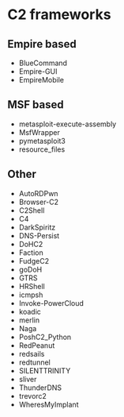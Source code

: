 # C2 frameworks

## Empire based

* BlueCommand
* Empire-GUI
* EmpireMobile

## MSF based

* metasploit-execute-assembly
* MsfWrapper
* pymetasploit3
* resource_files

## Other

* AutoRDPwn
* Browser-C2
* C2Shell
* C4
* DarkSpiritz
* DNS-Persist
* DoHC2
* Faction
* FudgeC2
* goDoH
* GTRS
* HRShell
* icmpsh
* Invoke-PowerCloud
* koadic
* merlin
* Naga
* PoshC2_Python
* RedPeanut
* redsails
* redtunnel
* SILENTTRINITY
* sliver
* ThunderDNS
* trevorc2
* WheresMyImplant
